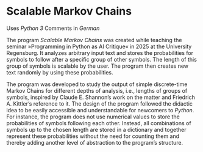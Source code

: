 # Scalable Markov Chains

Uses _Python 3_
Comments in _German_

The program _Scalable Markov Chains_ was created while teaching the seminar »Programming in Python as AI Critique« in 2025 at the University Regensburg. It analyzes arbitrary input text and stores the probabilities for symbols to follow after a specific group of other symbols. The length of this group of symbols is scalable by the user. The program then creates new text randomly by using these probabilities.

The program was developed to study the output of simple discrete-time Markov Chains for different depths of analysis, i.e., lengths of groups of symbols, inspired by Claude E. Shannon’s work on the matter and Friedrich A. Kittler’s reference to it. The design of the program followed the didactic idea to be easily accessible and understandable for newcomers to _Python_. For instance, the program does not use numerical values to store the probabilities of symbols following each other. Instead, all combinations of symbols up to the chosen length are stored in a dictionary and together represent these probabilities without the need for counting them and thereby adding another level of abstraction to the program’s structure.
